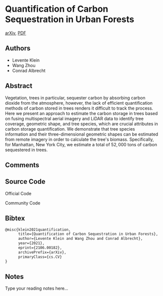 
# Quantification of Carbon Sequestration in Urban Forests

[arXiv](https://arxiv.org/abs/2106.0182), [PDF](https://arxiv.org/pdf/2106.0182.pdf)

## Authors

- Levente Klein
- Wang Zhou
- Conrad Albrecht

## Abstract

Vegetation, trees in particular, sequester carbon by absorbing carbon dioxide from the atmosphere, however, the lack of efficient quantification methods of carbon stored in trees renders it difficult to track the process. Here we present an approach to estimate the carbon storage in trees based on fusing multispectral aerial imagery and LiDAR data to identify tree coverage, geometric shape, and tree species, which are crucial attributes in carbon storage quantification. We demonstrate that tree species information and their three-dimensional geometric shapes can be estimated from remote imagery in order to calculate the tree's biomass. Specifically, for Manhattan, New York City, we estimate a total of $52,000$ tons of carbon sequestered in trees.

## Comments



## Source Code

Official Code



Community Code



## Bibtex

```tex
@misc{klein2021quantification,
      title={Quantification of Carbon Sequestration in Urban Forests}, 
      author={Levente Klein and Wang Zhou and Conrad Albrecht},
      year={2021},
      eprint={2106.00182},
      archivePrefix={arXiv},
      primaryClass={cs.CV}
}
```

## Notes

Type your reading notes here...

